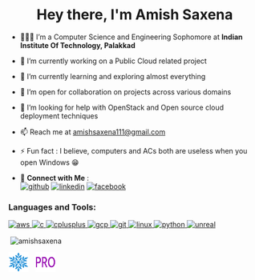 <h1 align="center">Hey there, I'm Amish Saxena</h1>

- 👨🏻‍🎓 I’m a Computer Science and Engineering Sophomore at **Indian Institute Of Technology, Palakkad**

- 🔭 I’m currently working on a Public Cloud related project

- 🌱 I’m currently learning and exploring almost everything

- 👯 I’m open for collaboration on projects across various domains

- 🤝 I’m looking for help with OpenStack and Open source cloud deployment techniques

- 📫 Reach me at amishsaxena111@gmail.com

- ⚡ Fun fact : I believe, computers and ACs both are useless when you open Windows 😁

- 🔗 **Connect with Me** :   
[<img src='https://cdn.jsdelivr.net/npm/simple-icons@3.0.1/icons/github.svg' alt='github' height='40'>](https://github.com/amishsaxena)  [<img src='https://cdn.jsdelivr.net/npm/simple-icons@3.0.1/icons/linkedin.svg' alt='linkedin' height='40'>](https://www.linkedin.com/in/amish-saxena/)  [<img src='https://cdn.jsdelivr.net/npm/simple-icons@3.0.1/icons/facebook.svg' alt='facebook' height='40'>](https://www.facebook.com/amish.saxena.313)  


<h3 align="left">Languages and Tools:</h3>
<p align="left"> <a href="https://aws.amazon.com" target="_blank"> <img src="https://encrypted-tbn0.gstatic.com/images?q=tbn:ANd9GcS0dxlib8A8sqEhDmerIfpqkBjj8u4Z_seJhg&usqp=CAU" alt="aws" width="40" height="40"/> </a> <a href="https://www.cprogramming.com/" target="_blank"> <img src="https://devicons.github.io/devicon/devicon.git/icons/c/c-original.svg" alt="c" width="40" height="40"/> </a> <a href="https://www.w3schools.com/cpp/" target="_blank"> <img src="https://upload.wikimedia.org/wikipedia/commons/thumb/1/18/ISO_C%2B%2B_Logo.svg/306px-ISO_C%2B%2B_Logo.svg.png" alt="cplusplus" width="40" height="40"/> </a> <a href="https://cloud.google.com" target="_blank"> <img src="https://www.vectorlogo.zone/logos/google_cloud/google_cloud-icon.svg" alt="gcp" width="40" height="40"/> </a> <a href="https://git-scm.com/" target="_blank"> <img src="https://www.vectorlogo.zone/logos/git-scm/git-scm-icon.svg" alt="git" width="40" height="40"/> </a> <a href="https://www.linux.org/" target="_blank"> <img src="https://devicons.github.io/devicon/devicon.git/icons/linux/linux-original.svg" alt="linux" width="40" height="40"/> </a> <a href="https://www.python.org" target="_blank"> <img src="https://devicons.github.io/devicon/devicon.git/icons/python/python-original.svg" alt="python" width="40" height="40"/> </a> <a href="https://unrealengine.com/" target="_blank"> <img src="https://raw.githubusercontent.com/kenangundogan/fontisto/036b7eca71aab1bef8e6a0518f7329f13ed62f6b/icons/svg/brand/unreal-engine.svg" alt="unreal" width="40" height="40"/> </a> </p>

<p>&nbsp;<img align="center" src="https://github-readme-stats.vercel.app/api?username=amishsaxena&show_icons=true&theme=dark&title_color=f3b526&text_color=f14fc4&cache_seconds=3000&locale=en" alt="amishsaxena" /></p>

<a href='https://archiveprogram.github.com/'><img src='https://raw.githubusercontent.com/acervenky/animated-github-badges/master/assets/acbadge.gif' width='40' height='40'></a> <a href='https://github.com/pricing'><img src='https://raw.githubusercontent.com/acervenky/animated-github-badges/master/assets/pro.gif' width='40' height='40'></a> 
